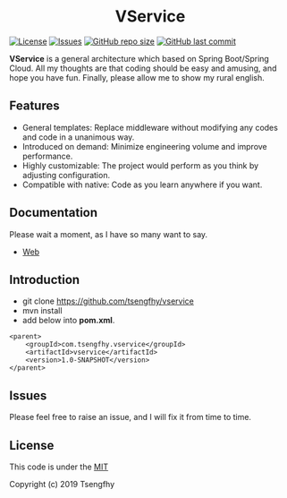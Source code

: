 <h1 align="center">VService</h1>

[![License](https://img.shields.io/github/license/tsengfhy/vservice.svg)](https://opensource.org/licenses/MIT)
[![Issues](https://img.shields.io/github/issues-closed/tsengfhy/vservice.svg)](https://github.com/tsengfhy/vservice/issues)
[![GitHub repo size](https://img.shields.io/github/repo-size/tsengfhy/vservice.svg)](https://github.com/tsengfhy/vservice.git)
[![GitHub last commit](https://img.shields.io/github/last-commit/tsengfhy/vservice.svg)](https://github.com/tsengfhy/vservice/commits/master)

**VService** is a general architecture which based on Spring Boot/Spring Cloud. All my thoughts are that coding should be easy and amusing, and hope you have fun. Finally, please allow me to show my rural english.

## Features

- General templates: Replace middleware without modifying any codes and code in a unanimous way.
- Introduced on demand: Minimize engineering volume and improve performance.
- Highly customizable: The project would perform as you think by adjusting configuration.
- Compatible with native: Code as you learn anywhere if you want.

## Documentation

Please wait a moment, as I have so many want to say.

- [Web](vservice-basic-web/README.md)

## Introduction

- git clone https://github.com/tsengfhy/vservice
- mvn install
- add below into **pom.xml**.

```
<parent>
    <groupId>com.tsengfhy.vservice</groupId>
    <artifactId>vservice</artifactId>
    <version>1.0-SNAPSHOT</version>
</parent>
```

## Issues

Please feel free to raise an issue, and I will fix it from time to time.

## License

This code is under the [MIT](LICENSE)

Copyright (c) 2019 Tsengfhy